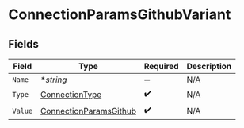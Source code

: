 # ConnectionParamsGithubVariant


## Fields

| Field                                                                   | Type                                                                    | Required                                                                | Description                                                             |
| ----------------------------------------------------------------------- | ----------------------------------------------------------------------- | ----------------------------------------------------------------------- | ----------------------------------------------------------------------- |
| `Name`                                                                  | **string*                                                               | :heavy_minus_sign:                                                      | N/A                                                                     |
| `Type`                                                                  | [ConnectionType](../../models/shared/connectiontype.md)                 | :heavy_check_mark:                                                      | N/A                                                                     |
| `Value`                                                                 | [ConnectionParamsGithub](../../models/shared/connectionparamsgithub.md) | :heavy_check_mark:                                                      | N/A                                                                     |